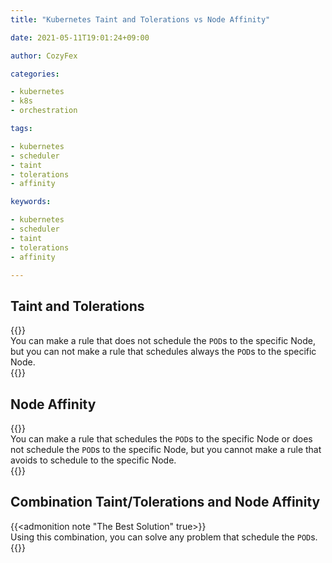 ```yaml
---
title: "Kubernetes Taint and Tolerations vs Node Affinity"

date: 2021-05-11T19:01:24+09:00

author: CozyFex

categories:

- kubernetes
- k8s
- orchestration

tags:

- kubernetes
- scheduler
- taint
- tolerations
- affinity

keywords:

- kubernetes
- scheduler
- taint
- tolerations
- affinity

---
```


## Taint and Tolerations

{{<admonition note Limit true>}}  
You can make a rule that does not schedule the `POD`s to the specific Node, but you can not make a rule that schedules always the `POD`s to the specific Node.  
{{</admonition>}}

## Node Affinity

{{<admonition note Limit true>}}  
You can make a rule that schedules the `POD`s to the specific Node or does not schedule the `POD`s to the specific Node, but you cannot make a rule that avoids to schedule to the specific Node.  
{{</admonition>}}

## Combination Taint/Tolerations and Node Affinity

{{<admonition note "The Best Solution" true>}}  
Using this combination, you can solve any problem that schedule the `POD`s.  
{{</admonition>}}
